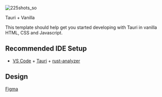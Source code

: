 ![225shots_so](https://github.com/user-attachments/assets/47fbdaab-1948-42de-91a2-ae02d8afacd3)
 
Tauri + Vanilla

This template should help get you started developing with Tauri in vanilla HTML, CSS and Javascript.

## Recommended IDE Setup

- [VS Code](https://code.visualstudio.com/) + [Tauri](https://marketplace.visualstudio.com/items?itemName=tauri-apps.tauri-vscode) + [rust-analyzer](https://marketplace.visualstudio.com/items?itemName=rust-lang.rust-analyzer)

## Design

[Figma](https://www.figma.com/design/uCQ1kRRKEx1A1K8TrhpCIE/Markdown-Creator?node-id=0-1&t=jwaXA2rELhoLCj1h-1)
